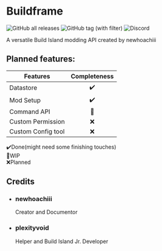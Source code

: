 # Buildframe

![GitHub all releases](https://img.shields.io/github/downloads/Ncursor/buildframe/total?style=for-the-badge&color=%23a4ff94) 
![GitHub tag (with filter)](https://img.shields.io/github/v/tag/Ncursor/buildframe?style=for-the-badge&label=Version)
![Discord](https://img.shields.io/discord/748269562759348304?style=for-the-badge&logo=discord&label=Build%20Island)

A versatile Build Island modding API created by newhoachiii

## Planned features:

|Features          |Completeness|
|------------------|:----------:|
|Datastore         |✔️|
|Mod Setup         |✔️|
|Command API       |🔨|
|Custom Permission |❌|
|Custom Config tool|❌|

✔️Done(might need some finishing touches) </br>
🔨WIP </br>
❌Planned </br>

## Credits

- ### newhoachiii
  Creator and Documentor
- ### plexityvoid
  Helper and Build Island Jr. Developer
